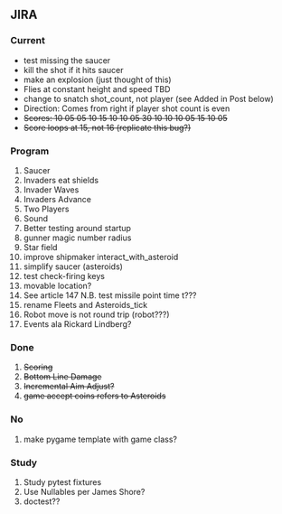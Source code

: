 ## JIRA 

### Current

* test missing the saucer
* kill the shot if it hits saucer
* make an explosion (just thought of this)
* Flies at constant height and speed TBD
* change to snatch shot_count, not player (see Added in Post below)
* Direction: Comes from right if player shot count is even
* <s>Scores: 10 05 05 10 15 10 10 05 30 10 10 10 05 15 10 05 </s>
* <s>Score loops at 15, not 16 (replicate this bug?)</s>

### Program

1. Saucer
2. Invaders eat shields
3. Invader Waves
4. Invaders Advance
5. Two Players
6. Sound
7. Better testing around startup
8. gunner magic number radius
9. Star field
10. improve shipmaker interact_with_asteroid
11. simplify saucer (asteroids)
12. test check-firing keys
13. movable location?
14. See article 147 N.B. test missile point time t???
15. rename Fleets and Asteroids_tick
16. Robot move is not round trip (robot???)
17. Events ala Rickard Lindberg?

### Done

1. <s>Scoring</s>
2. <s>Bottom Line Damage</s>
3. <s>Incremental Aim Adjust?</s>
4. <s>game accept coins refers to Asteroids</s>

### No

1. make pygame template with game class?

### Study

1. Study pytest fixtures
2. Use Nullables per James Shore?
3. doctest??
